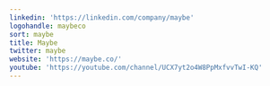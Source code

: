 ```yaml
---
linkedin: 'https://linkedin.com/company/maybe'
logohandle: maybeco
sort: maybe
title: Maybe
twitter: maybe
website: 'https://maybe.co/'
youtube: 'https://youtube.com/channel/UCX7yt2o4W8PpMxfvvTwI-KQ'
---
```

